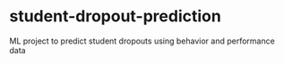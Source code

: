 # student-dropout-prediction
ML project to predict student dropouts using behavior and performance data
